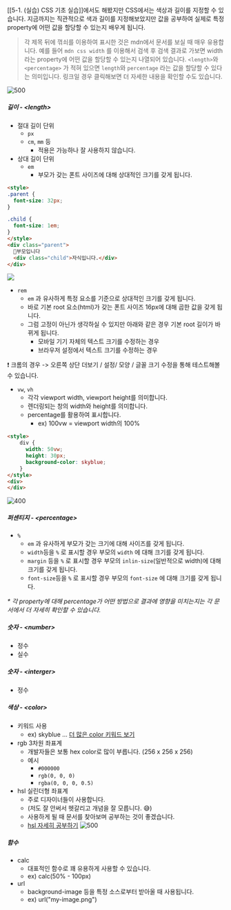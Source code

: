 [[5-1. (실습) CSS 기초 실습]]에서도 해봤지만 CSS에서는 색상과 길이를 지정할 수 있습니다. 지금까지는 직관적으로 색과 길이를 지정해보았지만 값을 공부하여 실제로 특정 property에 어떤 값을 할당할 수 있는지 배우게 됩니다.

> 각 제목 뒤에 꺾쇠를 이용하여 표시한 것은 mdn에서 문서를 보실 때 매우 유용합니다. 예를 들어 `mdn css width` 를 이용해서 검색 후 검색 결과로 가보면 width 라는 property에 어떤 값을 할당할 수 있는지 나열되어 있습니다. `<length>`와 `<percentage>` 가 적혀 있으면 `length`와 `percentage` 라는 값을 할당할 수 있다는 의미입니다. 링크일 경우 클릭해보면 더 자세한 내용을 확인할 수도 있습니다.
> 
![500](https://i.imgur.com/DwI2b6E.png)



##### 길이 - \<length\>

- 절대 길이 단위
	- `px`
	- `cm`, `mm` 등
		- 적용은 가능하나 잘 사용하지 않습니다.
- 상대 길이 단위
	- `em`
		- 부모가 갖는 폰트 사이즈에 대해 상대적인 크기를 갖게 됩니다.
```html
<style>
.parent {
  font-size: 32px;
}

.child {
  font-size: 1em;
}
</style>
<div class="parent">
  부모입니다
  <div class="child">자식입니다.</div>
</div>
```
![](https://i.imgur.com/rSTn7Ly.png)
- `rem`
	- `em` 과 유사하게 특정 요소를 기준으로 상대적인 크기를 갖게 됩니다.
	- 바로 기본 root 요소(html)가 갖는 폰트 사이즈 16px에 대해 곱한 값을 갖게 됩니다.
	- 그럼 고정이 아닌가 생각하실 수 있지만 아래와 같은 경우 기본 root 길이가 바뀌게 됩니다.
		- 모바일 기기 자체의 텍스트 크기를 수정하는 경우
		- 브라우저 설정에서 텍스트 크기를 수정하는 경우
		
❗️ 크롬의 경우 -> 오른쪽 상단 더보기 / 설정/ 모양 / 글꼴 크기 수정을 통해 테스트해볼 수 있습니다.

- `vw`, `vh` 
	- 각각 viewport width, viewport height를 의미합니다.
	- 렌더링되는 창의 width와 height를 의미합니다.
	- percentage를 활용하여 표시합니다.
		-  ex) 100vw = viewport width의 100%
```html
<style>
	div {
	  width: 50vw;
	  height: 30px;
	  background-color: skyblue;
	}
</style>
<div>
</div>
```

![400](https://i.imgur.com/acNbJg9.png)


##### 퍼센티지 - \<percentage\>

- `%`
	- `em` 과 유사하게 부모가 갖는 크기에 대해 사이즈를 갖게 됩니다.
	- `width`등을 `%` 로 표시할 경우 부모의 `width` 에 대해 크기를 갖게 됩니다.
	- `margin` 등을 `%` 로 표시할 경우 부모의 `inlin-size`(일반적으로 width)에 대해 크기를 갖게 됩니다. 
	- `font-size`등을 `%` 로 표시할 경우 부모의 `font-size` 에 대해 크기를 갖게 됩니다.

*\* 각 property에 대해 percentage가 어떤 방법으로 결과에 영향을 미치는지는 각 문서에서 더 자세히 확인할 수 있습니다.*
##### 숫자 - \<number\>

- 정수
- 실수

##### 숫자 - \<interger>

- 정수

##### 색상 - \<color>
- 키워드 사용
	- ex) skyblue ... [더 많은 color 키워드 보기](https://developer.mozilla.org/ko/docs/Web/CSS/color_value)
- rgb 3차원 좌표계
	- 개발자들은 보통 hex color로 많이 부릅니다. (256 x 256 x 256)
	- 예시
		- `#000000`
		- `rgb(0, 0, 0)`
		- `rgba(0, 0, 0, 0.5)`
- hsl 실린더형 좌표계
	- 주로 디자이너들이 사용합니다.
	- (저도 잘 안써서 헷갈리고 개념을 잘 모릅니다. 😅)
	- 사용하게 될 때 문서를 찾아보며 공부하는 것이 좋겠습니다.
	- [hsl 자세히 공부하기](https://www.w3schools.com/colors/colors_hsl.asp)
		![500](https://i.imgur.com/DMHYI63.png)

	
 

##### 함수 

- calc
	- 대표적인 함수로 꽤 유용하게 사용할 수 있습니다.
	- ex) calc(50% - 100px)
- url
	- background-image 등을 특정 소스로부터 받아올 때 사용됩니다.
	- ex) url("my-image.png")
 